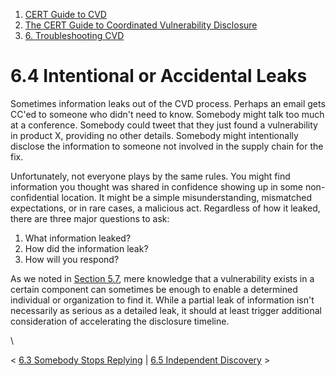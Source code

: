 



1.  [CERT Guide to CVD](index.html)
2.  [The CERT Guide to Coordinated Vulnerability
    Disclosure](The-CERT-Guide-to-Coordinated-Vulnerability-Disclosure_47677443.html)
3.  [6. Troubleshooting CVD](6.-Troubleshooting-CVD_47677482.html)


# 6.4 Intentional or Accidental Leaks 








Sometimes information leaks out of the CVD process. Perhaps an email
gets CC\'ed to someone who didn\'t need to know. Somebody might talk too
much at a conference. Somebody could tweet that they just found a
vulnerability in product X, providing no other details. Somebody might
intentionally disclose the information to someone not involved in the
supply chain for the fix.

Unfortunately, not everyone plays by the same rules. You might find
information you thought was shared in confidence showing up in some
non-confidential location. It might be a simple misunderstanding,
mismatched expectations, or in rare cases, a malicious act. Regardless
of how it leaked, there are three major questions to ask:

1.  What information leaked?
2.  How did the information leak?
3.  How will you respond?

As we noted in [Section 5.7](5.7-Disclosure-Timing_47677481.html), mere
knowledge that a vulnerability exists in a certain component can
sometimes be enough to enable a determined individual or organization to
find it. While a partial leak of information isn\'t necessarily as
serious as a detailed leak, it should at least trigger additional
consideration of accelerating the disclosure timeline.

\



\< [6.3 Somebody Stops
Replying](6.3-Somebody-Stops-Replying_47677485.html) \| [6.5 Independent
Discovery](6.5-Independent-Discovery_47677487.html) \>














